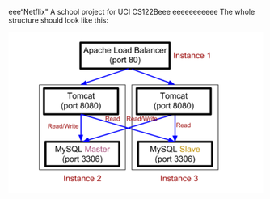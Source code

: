 eee“Netflix"
A school project for UCI CS122Beee
eeeeeeeeeee
The whole structure should look like this:

![image](https://github.com/cxk123/-Netflix-CS122B/blob/master/images/struture.PNG)
